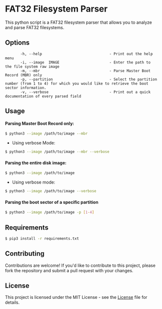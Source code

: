 # FAT32 Filesystem Parser
This python script is a FAT32 filesystem parser that allows you to analyze and parse FAT32 filesystems.

## Options
```
       -h, --help                               - Print out the help menu
       -i, --image  IMAGE                       - Enter the path to the file system raw image
       -m, --mbr                                - Parse Master Boot Record (MBR) only
       -p, --partition                          - Select the partition number (from 1 to 4) for which you would like to retrieve the boot sector information.
       -v, --verbose                            - Print out a quick documentation of every parsed field
```

## Usage
#### Parsing Master Boot Record only:
```bash
$ python3 --image /path/to/image --mbr 
```
* Using verbose Mode:
```bash
$ python3 --image /path/to/image --mbr --verbose
```

#### Parsing the entire disk image:
```bash
$ python3 --image /path/to/image
```

* Using verbose mode:
```bash
$ python3 --image /path/to/image --verbose
```

#### Parsing the boot sector of a specific partition
```bash
$ python3 --image /path/to/image -p [1-4]
```

## Requirements
```bash
$ pip3 install -r requirements.txt
```

## Contributing
Contributions are welcome! If you'd like to contribute to this project, please fork the repository and submit a pull request with your changes.

## License
This project is licensed under the MIT License - see the [License](https://github.com/YounesTasra-R4z3rSw0rd/FAT32-Parser/blob/main/LICENSE) file for details.
